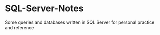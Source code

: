 # SQL-Server-Notes
Some queries and databases written in SQL Server for personal practice and reference
